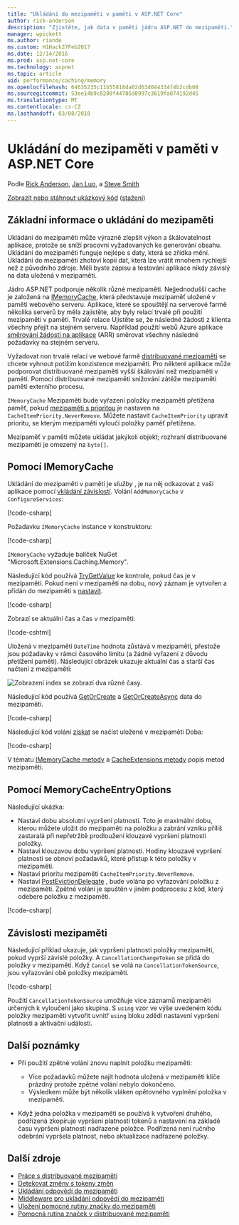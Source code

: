 ```yaml
---
title: "Ukládání do mezipaměti v paměti v ASP.NET Core"
author: rick-anderson
description: "Zjistěte, jak data v paměti jádra ASP.NET do mezipaměti."
manager: wpickett
ms.author: riande
ms.custom: H1Hack27Feb2017
ms.date: 12/14/2016
ms.prod: asp.net-core
ms.technology: aspnet
ms.topic: article
uid: performance/caching/memory
ms.openlocfilehash: 64635235c11b55818da02d63d044334f4b2cdb08
ms.sourcegitcommit: 53ee14b9c8200f44705d8997c3619fa874192d45
ms.translationtype: MT
ms.contentlocale: cs-CZ
ms.lasthandoff: 03/08/2018
---
```

# <a name="in-memory-caching-in-aspnet-core"></a>Ukládání do mezipaměti v paměti v ASP.NET Core

Podle [Rick Anderson](https://twitter.com/RickAndMSFT), [Jan Luo](https://github.com/JunTaoLuo), a [Steve Smith](https://ardalis.com/)

[Zobrazit nebo stáhnout ukázkový kód](https://github.com/aspnet/Docs/tree/master/aspnetcore/performance/caching/memory/sample) ([stažení](xref:tutorials/index#how-to-download-a-sample))

## <a name="caching-basics"></a>Základní informace o ukládání do mezipaměti

Ukládání do mezipaměti může výrazně zlepšit výkon a škálovatelnost aplikace, protože se sníží pracovní vyžadovaných ke generování obsahu. Ukládání do mezipaměti funguje nejlépe s daty, která se zřídka mění. Ukládání do mezipaměti zhotoví kopii dat, která lze vrátit mnohem rychlejší než z původního zdroje. Měli byste zápisu a testování aplikace nikdy závislý na data uložená v mezipaměti.

Jádro ASP.NET podporuje několik různé mezipaměti. Nejjednodušší cache je založená na [IMemoryCache](https://docs.microsoft.com/aspnet/core/api/microsoft.extensions.caching.memory.imemorycache), která představuje mezipaměť uložené v paměti webového serveru. Aplikace, které se spouštějí na serverové farmě několika serverů by měla zajistěte, aby byly relací trvalé při použití mezipaměti v paměti. Trvalé relace Ujistěte se, že následné žádosti z klienta všechny přejít na stejném serveru. Například použití webů Azure aplikace [směrování žádostí na aplikace](https://www.iis.net/learn/extensions/planning-for-arr) (ARR) směrovat všechny následné požadavky na stejném serveru.

Vyžadovat non trvalé relací ve webové farmě [distribuované mezipaměti](distributed.md) se chcete vyhnout potížím konzistence mezipaměti. Pro některé aplikace může podporovat distribuované mezipaměti vyšší škálování než mezipaměti v paměti. Pomocí distribuované mezipaměti snižování zátěže mezipaměti paměti externího procesu. 

`IMemoryCache` Mezipaměti bude vyřazení položky mezipaměti přetížena paměť, pokud [mezipaměti s prioritou](https://docs.microsoft.com/aspnet/core/api/microsoft.extensions.caching.memory.cacheitempriority) je nastaven na `CacheItemPriority.NeverRemove`. Můžete nastavit `CacheItemPriority` upravit prioritu, se kterým mezipaměti vyloučí položky paměť přetížena.

Mezipaměť v paměti můžete ukládat jakýkoli objekt; rozhraní distribuované mezipaměti je omezený na `byte[]`.

## <a name="using-imemorycache"></a>Pomocí IMemoryCache

Ukládání do mezipaměti v paměti je *služby* , je na něj odkazovat z vaší aplikace pomocí [vkládání závislostí](../../fundamentals/dependency-injection.md). Volání `AddMemoryCache` v `ConfigureServices`:

[!code-csharp[](memory/sample/WebCache/Startup.cs?highlight=8)] 

Požadavku `IMemoryCache` instance v konstruktoru:

[!code-csharp[](memory/sample/WebCache/Controllers/HomeController.cs?name=snippet_ctor&highlight=3,5-999)] 

`IMemoryCache` vyžaduje balíček NuGet "Microsoft.Extensions.Caching.Memory".

Následující kód používá [TryGetValue](/dotnet/api/microsoft.extensions.caching.memory.imemorycache.trygetvalue?view=aspnetcore-2.0#Microsoft_Extensions_Caching_Memory_IMemoryCache_TryGetValue_System_Object_System_Object__) ke kontrole, pokud čas je v mezipaměti. Pokud není v mezipaměti na dobu, nový záznam je vytvořen a přidán do mezipaměti s [nastavit](/dotnet/api/microsoft.extensions.caching.memory.cacheextensions.set?view=aspnetcore-2.0#Microsoft_Extensions_Caching_Memory_CacheExtensions_Set__1_Microsoft_Extensions_Caching_Memory_IMemoryCache_System_Object___0_Microsoft_Extensions_Caching_Memory_MemoryCacheEntryOptions_).

[!code-csharp[](memory/sample/WebCache/Controllers/HomeController.cs?name=snippet1)]

Zobrazí se aktuální čas a čas v mezipaměti:

[!code-cshtml[](memory/sample/WebCache/Views/Home/Cache.cshtml)]

Uložená v mezipaměti `DateTime` hodnota zůstává v mezipaměti, přestože jsou požadavky v rámci časového limitu (a žádné vyřazení z důvodu přetížení paměti). Následující obrázek ukazuje aktuální čas a starší čas načtení z mezipaměti:

![Zobrazení index se zobrazí dva různé časy.](memory/_static/time.png)

Následující kód používá [GetOrCreate](https://docs.microsoft.com/aspnet/core/api/microsoft.extensions.caching.memory.cacheextensions#Microsoft_Extensions_Caching_Memory_CacheExtensions_GetOrCreate__1_Microsoft_Extensions_Caching_Memory_IMemoryCache_System_Object_System_Func_Microsoft_Extensions_Caching_Memory_ICacheEntry___0__) a [GetOrCreateAsync](https://docs.microsoft.com/aspnet/core/api/microsoft.extensions.caching.memory.cacheextensions#Microsoft_Extensions_Caching_Memory_CacheExtensions_GetOrCreateAsync__1_Microsoft_Extensions_Caching_Memory_IMemoryCache_System_Object_System_Func_Microsoft_Extensions_Caching_Memory_ICacheEntry_System_Threading_Tasks_Task___0___) data do mezipaměti. 

[!code-csharp[](memory/sample/WebCache/Controllers/HomeController.cs?name=snippet2&highlight=3-7,14-19)]

Následující kód volání [získat](https://docs.microsoft.com/aspnet/core/api/microsoft.extensions.caching.memory.cacheextensions#Microsoft_Extensions_Caching_Memory_CacheExtensions_Get__1_Microsoft_Extensions_Caching_Memory_IMemoryCache_System_Object_) se načíst uložené v mezipaměti Doba:

[!code-csharp[](memory/sample/WebCache/Controllers/HomeController.cs?name=snippet_gct)]

V tématu [IMemoryCache metody](https://docs.microsoft.com/aspnet/core/api/microsoft.extensions.caching.memory.imemorycache) a [CacheExtensions metody](https://docs.microsoft.com/aspnet/core/api/microsoft.extensions.caching.memory.cacheextensions) popis metod mezipaměti.

## <a name="using-memorycacheentryoptions"></a>Pomocí MemoryCacheEntryOptions

Následující ukázka:

- Nastaví dobu absolutní vypršení platnosti. Toto je maximální dobu, kterou můžete uložit do mezipaměti na položku a zabrání vzniku příliš zastaralá při nepřetržitě prodloužení klouzavé vypršení platnosti položky.
- Nastaví klouzavou dobu vypršení platnosti. Hodiny klouzavé vypršení platnosti se obnoví požadavků, které přístup k této položky v mezipaměti.
- Nastaví prioritu mezipaměti `CacheItemPriority.NeverRemove`. 
- Nastaví [PostEvictionDelegate](https://docs.microsoft.com/aspnet/core/api/microsoft.extensions.caching.memory.postevictiondelegate) , bude volána po vyřazování položku z mezipaměti. Zpětné volání je spuštěn v jiném podprocesu z kód, který odebere položku z mezipaměti.

[!code-csharp[](memory/sample/WebCache/Controllers/HomeController.cs?name=snippet_et&highlight=14-20)]

## <a name="cache-dependencies"></a>Závislosti mezipaměti

Následující příklad ukazuje, jak vypršení platnosti položky mezipaměti, pokud vyprší závislé položky. A `CancellationChangeToken` se přidá do položky v mezipaměti. Když `Cancel` se volá na `CancellationTokenSource`, jsou vyřazování obě položky mezipaměti. 

[!code-csharp[](memory/sample/WebCache/Controllers/HomeController.cs?name=snippet_ed)]

Použití `CancellationTokenSource` umožňuje více záznamů mezipaměti určených k vyloučení jako skupina. S `using` vzor ve výše uvedeném kódu položky mezipaměti vytvořit uvnitř `using` bloku zdědí nastavení vypršení platnosti a aktivační události.

## <a name="additional-notes"></a>Další poznámky

- Při použití zpětné volání znovu naplnit položku mezipaměti:

  - Více požadavků můžete najít hodnota uložená v mezipaměti klíče prázdný protože zpětné volání nebylo dokončeno. 
  - Výsledkem může být několik vláken opětovného vyplnění položka v mezipaměti.

- Když jedna položka v mezipaměti se používá k vytvoření druhého, podřízená zkopíruje vypršení platnosti tokenů a nastavení na základě času vypršení platnosti nadřazené položce. Podřízená není ručního odebrání vypršela platnost, nebo aktualizace nadřazené položky.

## <a name="additional-resources"></a>Další zdroje

* [Práce s distribuované mezipaměti](xref:performance/caching/distributed)
* [Detekovat změny s tokeny změn](xref:fundamentals/primitives/change-tokens)
* [Ukládání odpovědí do mezipaměti](xref:performance/caching/response)
* [Middleware pro ukládání odpovědí do mezipaměti](xref:performance/caching/middleware)
* [Uložení pomocné rutiny značky do mezipaměti](xref:mvc/views/tag-helpers/builtin-th/cache-tag-helper)
* [Pomocná rutina značek v distribuované mezipaměti](xref:mvc/views/tag-helpers/builtin-th/distributed-cache-tag-helper)
